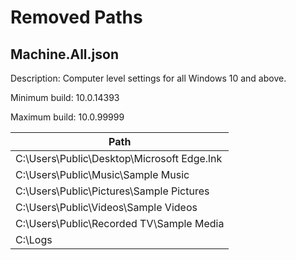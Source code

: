 # Removed Paths


## Machine.All.json

Description: Computer level settings for all Windows 10 and above.

Minimum build: 10.0.14393

Maximum build: 10.0.99999

| Path |
| ---- |
| C:\Users\Public\Desktop\Microsoft Edge.lnk |
| C:\Users\Public\Music\Sample Music |
| C:\Users\Public\Pictures\Sample Pictures |
| C:\Users\Public\Videos\Sample Videos |
| C:\Users\Public\Recorded TV\Sample Media |
| C:\Logs |
